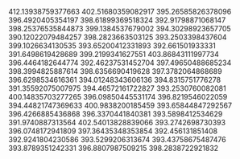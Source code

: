 412.13938759377663
402.51680359082917
395.26585826378096
396.4920405354197
398.61899369518324
392.91798871068147
398.25376535844873
399.1384537679002
394.30298923657705
390.12022079484257
398.2823663503125
393.2503398437604
399.1026634130535
393.65200412331893
392.661501933331
391.6498619428689
399.2199341627551
403.86843111997734
396.4464182644774
392.46237531452704
397.49650488685234
398.3994825887614
398.6356690419628
397.3782064868689
396.6298534616361
394.01248343606136
394.8315751776278
391.35592075007975
394.46572161722827
393.2530760082081
400.14835703277265
396.09850445531174
396.8219546022059
394.44821747369633
400.9838200185459
393.65844847292567
396.4266885436868
396.3370441840381
393.5898412534629
391.9740887313564
402.54013828839066
393.2742698730393
396.0748172941809
397.36435348353854
392.456131851408
392.9241804230586
393.5299206313674
393.43758675487476
393.8789351242331
396.8807987509215
398.2838722921832